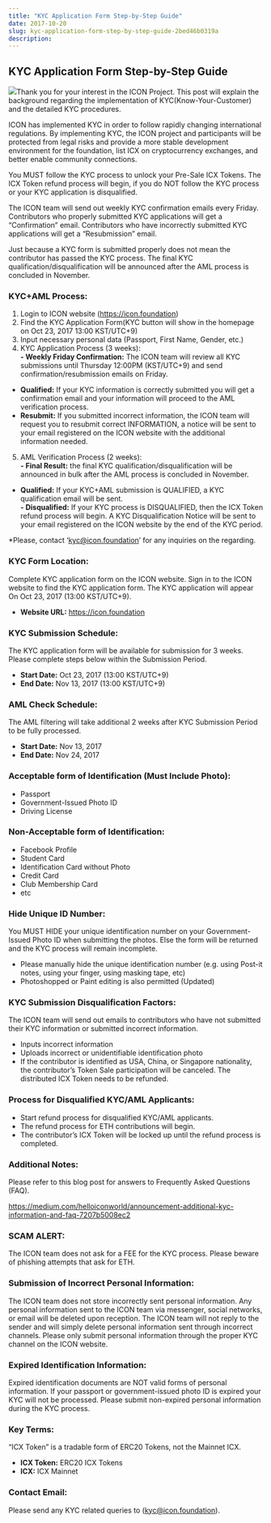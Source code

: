 ```yaml
---
title: "KYC Application Form Step-by-Step Guide"
date: 2017-10-20
slug: kyc-application-form-step-by-step-guide-2bed46b0319a
description:
---
```


## KYC Application Form Step-by-Step Guide

![](https://cdn-images-1.medium.com/max/800/1*B2WG4o5FjFlU4uUFfzkglA.jpeg)Thank you for your interest in the ICON Project. This post will explain the background regarding the implementation of KYC(Know-Your-Customer) and the detailed KYC procedures.

ICON has implemented KYC in order to follow rapidly changing international regulations. By implementing KYC, the ICON project and participants will be protected from legal risks and provide a more stable development environment for the foundation, list ICX on cryptocurrency exchanges, and better enable community connections.

You MUST follow the KYC process to unlock your Pre-Sale ICX Tokens. The ICX Token refund process will begin, if you do NOT follow the KYC process or your KYC application is disqualified.

The ICON team will send out weekly KYC confirmation emails every Friday. Contributors who properly submitted KYC applications will get a “Confirmation” email. Contributors who have incorrectly submitted KYC applications will get a “Resubmission” email.

Just because a KYC form is submitted properly does not mean the contributor has passed the KYC process. The final KYC qualification/disqualification will be announced after the AML process is concluded in November.

### **KYC+AML Process:**

1. Login to ICON website (<https://icon.foundation>)
2. Find the KYC Application Form(KYC button will show in the homepage on Oct 23, 2017 13:00 KST/UTC+9)
3. Input necessary personal data (Passport, First Name, Gender, etc.)
4. KYC Application Process (3 weeks):   
**- Weekly Friday Confirmation:** The ICON team will review all KYC submissions until Thursday 12:00PM (KST/UTC+9) and send confirmation/resubmission emails on Friday.  
- **Qualified:** If your KYC information is correctly submitted you will get a confirmation email and your information will proceed to the AML verification process.  
- **Resubmit:** If you submitted incorrect information, the ICON team will request you to resubmit correct INFORMATION, a notice will be sent to your email registered on the ICON website with the additional information needed.
5. AML Verification Process (2 weeks):   
**- Final Result:** the final KYC qualification/disqualification will be announced in bulk after the AML process is concluded in November.   
- **Qualified:** If your KYC+AML submission is QUALIFIED, a KYC qualification email will be sent.  
**- Disqualified:** If your KYC process is DISQUALIFIED, then the ICX Token refund process will begin. A KYC Disqualification Notice will be sent to your email registered on the ICON website by the end of the KYC period.

*Please, contact ‘kyc@icon.foundation’ for any inquiries on the regarding.

### **KYC Form Location:**

Complete KYC application form on the ICON website. Sign in to the ICON website to find the KYC application form. The KYC application will appear On Oct 23, 2017 (13:00 KST/UTC+9).

* **Website URL:** <https://icon.foundation>

### **KYC Submission Schedule:**

The KYC application form will be available for submission for 3 weeks. Please complete steps below within the Submission Period.

* **Start Date:** Oct 23, 2017 (13:00 KST/UTC+9)
* **End Date:** Nov 13, 2017 (13:00 KST/UTC+9)

### **AML Check Schedule:**

The AML filtering will take additional 2 weeks after KYC Submission Period to be fully processed.

* **Start Date:** Nov 13, 2017
* **End Date:** Nov 24, 2017

### **Acceptable form of Identification (Must Include Photo):**

* Passport
* Government-Issued Photo ID
* Driving License

### **Non-Acceptable form of Identification:**

* Facebook Profile
* Student Card
* Identification Card without Photo
* Credit Card
* Club Membership Card
* etc

### **Hide Unique ID Number:**

You MUST HIDE your unique identification number on your Government-Issued Photo ID when submitting the photos. Else the form will be returned and the KYC process will remain incomplete.

* Please manually hide the unique identification number (e.g. using Post-it notes, using your finger, using masking tape, etc)
* Photoshopped or Paint editing is also permitted (Updated)

### **KYC Submission Disqualification Factors:**

The ICON team will send out emails to contributors who have not submitted their KYC information or submitted incorrect information.

* Inputs incorrect information
* Uploads incorrect or unidentifiable identification photo
* If the contributor is identified as USA, China, or Singapore nationality, the contributor’s Token Sale participation will be canceled. The distributed ICX Token needs to be refunded.

### **Process for Disqualified KYC/AML Applicants:**

* Start refund process for disqualified KYC/AML applicants.
* The refund process for ETH contributions will begin.
* The contributor’s ICX Token will be locked up until the refund process is completed.

### **Additional Notes:**

Please refer to this blog post for answers to Frequently Asked Questions (FAQ).

<https://medium.com/helloiconworld/announcement-additional-kyc-information-and-faq-7207b5008ec2>

### **SCAM ALERT:**

The ICON team does not ask for a FEE for the KYC process. Please beware of phishing attempts that ask for ETH.

### **Submission of Incorrect Personal Information:**

The ICON team does not store incorrectly sent personal information. Any personal information sent to the ICON team via messenger, social networks, or email will be deleted upon reception. The ICON team will not reply to the sender and will simply delete personal information sent through incorrect channels. Please only submit personal information through the proper KYC channel on the ICON website.

### **Expired Identification Information:**

Expired identification documents are NOT valid forms of personal information. If your passport or government-issued photo ID is expired your KYC will not be processed. Please submit non-expired personal information during the KYC process.

### **Key Terms:**

“ICX Token” is a tradable form of ERC20 Tokens, not the Mainnet ICX.

* **ICX Token:** ERC20 ICX Tokens
* **ICX:** ICX Mainnet

### **Contact Email:**

Please send any KYC related queries to (kyc@icon.foundation).

